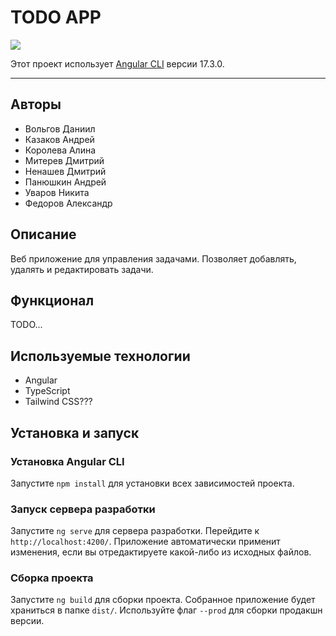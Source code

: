 # TODO APP

![](https://img.shields.io/badge/Code-Angular-informational?style=flat&logo=angular&color=CC342D)

Этот проект использует [Angular CLI](https://github.com/angular/angular-cli) версии 17.3.0.

---

## Авторы

- Вольгов Даниил
- Казаков Андрей
- Королева Алина
- Митерев Дмитрий
- Ненашев Дмитрий
- Панюшкин Андрей
- Уваров Никита
- Федоров Александр

## Описание

Веб приложение для управления задачами. Позволяет добавлять, удалять и редактировать задачи.

## Функционал

TODO...

## Используемые технологии

- Angular
- TypeScript
- Tailwind CSS???

## Установка и запуск

### Установка Angular CLI

Запустите `npm install` для установки всех зависимостей проекта.

### Запуск сервера разработки

Запустите `ng serve` для сервера разработки. Перейдите к `http://localhost:4200/`. 
Приложение автоматически применит изменения, если вы отредактируете какой-либо из исходных файлов.

### Сборка проекта

Запустите `ng build` для сборки проекта. Собранное приложение будет храниться в папке `dist/`. Используйте флаг `--prod` для сборки продакшн версии.
